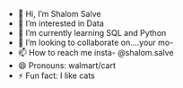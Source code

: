 - 👋 Hi, I’m Shalom Salve
- 👀 I’m interested in Data 
- 🌱 I’m currently learning SQL and Python
- 💞️ I’m looking to collaborate on....your mo-
- 📫 How to reach me insta- @shalom.salve
- 😄 Pronouns: walmart/cart
- ⚡ Fun fact: I like cats

<!---
NauticalNerd95/NauticalNerd95 is a ✨ special ✨ repository because its `README.md` (this file) appears on your GitHub profile.
You can click the Preview link to take a look at your changes.
--->
